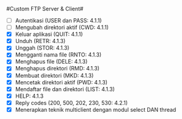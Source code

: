 #Custom FTP Server & Client#
- [ ] Autentikasi (USER dan PASS: 4.1.1)
- [ ] Mengubah direktori aktif (CWD: 4.1.1)
- [x] Keluar aplikasi (QUIT: 4.1.1)
- [x] Unduh (RETR: 4.1.3)
- [x] Unggah (STOR: 4.1.3)
- [x] Mengganti nama file (RNTO: 4.1.3)
- [x] Menghapus file (DELE: 4.1.3) 
- [x] Menghapus direktori (RMD: 4.1.3)
- [x] Membuat direktori (MKD: 4.1.3)
- [x] Mencetak direktori aktif (PWD: 4.1.3)
- [x] Mendaftar file dan direktori (LIST: 4.1.3)
- [x] HELP: 4.1.3
- [x] Reply codes (200, 500, 202, 230, 530: 4.2.1)
- [x] Menerapkan teknik multiclient dengan modul select DAN thread
